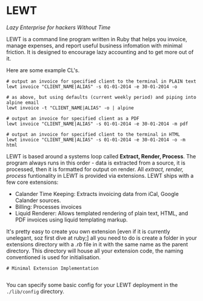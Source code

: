 LEWT
====
*Lazy Enterprise for hackers Without Time*

LEWT is a command line program written in Ruby that helps you invoice, manage expenses, and report useful business infomation with minimal friction. It is designed to encourage lazy accounting and to get more out of it.

Here are some example CL's.

```
# output an invoice for specified client to the terminal in PLAIN text
lewt invoice "CLIENT_NAME|ALIAS" -s 01-01-2014 -e 30-01-2014 -o

# as above, but using defaults (current weekly period) and piping into alpine email
lewt invoice -t "CLIENT_NAME|ALIAS" -o | alpine

# output an invoice for specified client as a PDF
lewt invoice "CLIENT_NAME|ALIAS" -s 01-01-2014 -e 30-01-2014 -m pdf

# output an invoice for specified client to the terminal in HTML
lewt invoice "CLIENT_NAME|ALIAS" -s 01-01-2014 -e 30-01-2014 -o -m html

```

LEWT is based around a systems loop called **Extract, Render, Process**. The program always runs in this order - data is extracted from a source, it is processed, then it is formatted for output on render. All *extract, render, process* funtionality in LEWT is provided via extensions. LEWT ships with a few core extensions:

- Calander Time Keeping: Extracts invoicing data from iCal, Google Calander sources.
- Billing: Processes invoices
- Liquid Renderer: Allows templated rendering of plain text, HTML, and PDF invoices using liquid templating markup.

It's pretty easy to create you own extension [even if it is currently unelegant, soz first dive at ruby;] all you need to do is create a folder in your extensions directory with a *.rb* file in it with the same name as the parent directory. This directory will house all your extension code, the naming conventioned is used for initialisation.

```
# Minimal Extension Implementation


```

You can specify some basic config for your LEWT deployment in the ```./lib/config``` directory. 









